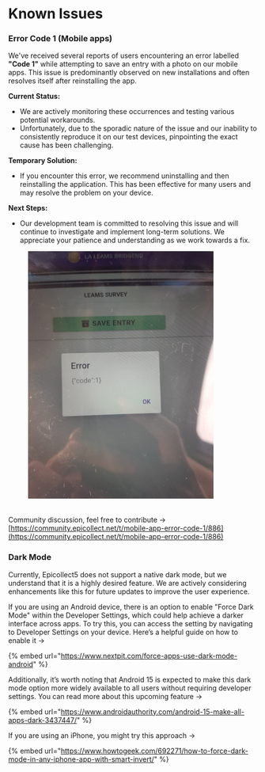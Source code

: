 # Known Issues

### Error Code 1 (Mobile apps)

We've received several reports of users encountering an error labelled **"Code 1"** while attempting to save an entry with a photo on our mobile apps. This issue is predominantly observed on new installations and often resolves itself after reinstalling the app.

**Current Status:**

* We are actively monitoring these occurrences and testing various potential workarounds.
* Unfortunately, due to the sporadic nature of the issue and our inability to consistently reproduce it on our test devices, pinpointing the exact cause has been challenging.

**Temporary Solution:**

* If you encounter this error, we recommend uninstalling and then reinstalling the application. This has been effective for many users and may resolve the problem on your device.

**Next Steps:**

* Our development team is committed to resolving this issue and will continue to investigate and implement long-term solutions. We appreciate your patience and understanding as we work towards a fix.

<figure><img src="../.gitbook/assets/Error Code 1.jpg" alt="" width="375"><figcaption></figcaption></figure>

\
Community discussion, feel free to contribute ->\
[https://community.epicollect.net/t/mobile-app-error-code-1/886](https://community.epicollect.net/t/mobile-app-error-code-1/886)



### Dark Mode

Currently, Epicollect5 does not support a native dark mode, but we understand that it is a highly desired feature. We are actively considering enhancements like this for future updates to improve the user experience.

If you are using an Android device, there is an option to enable "Force Dark Mode" within the Developer Settings, which could help achieve a darker interface across apps. To try this, you can access the setting by navigating to Developer Settings on your device. Here’s a helpful guide on how to enable it ->

{% embed url="https://www.nextpit.com/force-apps-use-dark-mode-android" %}

Additionally, it’s worth noting that Android 15 is expected to make this dark mode option more widely available to all users without requiring developer settings. You can read more about this upcoming feature ->

{% embed url="https://www.androidauthority.com/android-15-make-all-apps-dark-3437447/" %}

If you are using an iPhone, you might try this approach ->

{% embed url="https://www.howtogeek.com/692271/how-to-force-dark-mode-in-any-iphone-app-with-smart-invert/" %}
